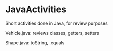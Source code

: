 # JavaActivities
Short activities done in Java, for review purposes

Vehicle.java: reviews classes, getters, setters

Shape.java: toString, .equals
